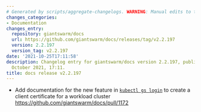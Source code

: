 ```yaml
---
# Generated by scripts/aggregate-changelogs. WARNING: Manual edits to this files will be overwritten.
changes_categories:
- Documentation
changes_entry:
  repository: giantswarm/docs
  url: https://github.com/giantswarm/docs/releases/tag/v2.2.197
  version: 2.2.197
  version_tag: v2.2.197
date: '2021-10-25T17:11:58'
description: Changelog entry for giantswarm/docs version 2.2.197, published on 25
  October 2021, 17:11.
title: docs release v2.2.197
---
```


- Add documentation for the new feature in [`kubectl gs login`](https://docs.giantswarm.io/ui-api/kubectl-gs/login/) to create a client certificate for a workload cluster https://github.com/giantswarm/docs/pull/1172
